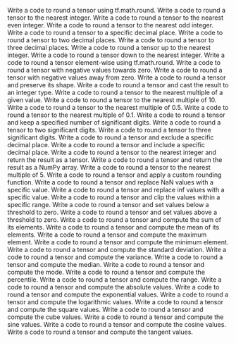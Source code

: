 Write a code to round a tensor using tf.math.round.
Write a code to round a tensor to the nearest integer.
Write a code to round a tensor to the nearest even integer.
Write a code to round a tensor to the nearest odd integer.
Write a code to round a tensor to a specific decimal place.
Write a code to round a tensor to two decimal places.
Write a code to round a tensor to three decimal places.
Write a code to round a tensor up to the nearest integer.
Write a code to round a tensor down to the nearest integer.
Write a code to round a tensor element-wise using tf.math.round.
Write a code to round a tensor with negative values towards zero.
Write a code to round a tensor with negative values away from zero.
Write a code to round a tensor and preserve its shape.
Write a code to round a tensor and cast the result to an integer type.
Write a code to round a tensor to the nearest multiple of a given value.
Write a code to round a tensor to the nearest multiple of 10.
Write a code to round a tensor to the nearest multiple of 0.5.
Write a code to round a tensor to the nearest multiple of 0.1.
Write a code to round a tensor and keep a specified number of significant digits.
Write a code to round a tensor to two significant digits.
Write a code to round a tensor to three significant digits.
Write a code to round a tensor and exclude a specific decimal place.
Write a code to round a tensor and include a specific decimal place.
Write a code to round a tensor to the nearest integer and return the result as a tensor.
Write a code to round a tensor and return the result as a NumPy array.
Write a code to round a tensor to the nearest multiple of 5.
Write a code to round a tensor and apply a custom rounding function.
Write a code to round a tensor and replace NaN values with a specific value.
Write a code to round a tensor and replace inf values with a specific value.
Write a code to round a tensor and clip the values within a specific range.
Write a code to round a tensor and set values below a threshold to zero.
Write a code to round a tensor and set values above a threshold to zero.
Write a code to round a tensor and compute the sum of its elements.
Write a code to round a tensor and compute the mean of its elements.
Write a code to round a tensor and compute the maximum element.
Write a code to round a tensor and compute the minimum element.
Write a code to round a tensor and compute the standard deviation.
Write a code to round a tensor and compute the variance.
Write a code to round a tensor and compute the median.
Write a code to round a tensor and compute the mode.
Write a code to round a tensor and compute the percentile.
Write a code to round a tensor and compute the range.
Write a code to round a tensor and compute the absolute values.
Write a code to round a tensor and compute the exponential values.
Write a code to round a tensor and compute the logarithmic values.
Write a code to round a tensor and compute the square values.
Write a code to round a tensor and compute the cube values.
Write a code to round a tensor and compute the sine values.
Write a code to round a tensor and compute the cosine values.
Write a code to round a tensor and compute the tangent values.